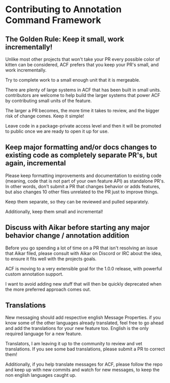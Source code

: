 # Contributing to Annotation Command Framework
## The Golden Rule: Keep it small, work incrementally!

Unlike most other projects that won't take your PR every possible color of kitten can be considered, ACF prefers that you keep your PR's small, and work incrementally.

Try to complete work to a small enough unit that it is mergeable.

There are plenty of large systems in ACF that has been built in small units. contributors are welcome to help build the 
larger systems that power ACF by contributing small units of the feature. 

The larger a PR becomes, the more time it takes to review, and the bigger risk of change comes. Keep it simple!

Leave code in a package-private access level and then it will be promoted to public once we are ready to open it up for use.

## Keep major formatting and/or docs changes to existing code as completely separate PR's, but again, incremental
Please keep formatting improvements and documentation to existing code (meaning, code that is not part of your own feature API)
as standalone PR's. In other words, don't submit a PR that changes behavior or adds features, but also changes 10 other files
unrelated to the PR just to improve things.

Keep them separate, so they can be reviewed and pulled separately.

Additionally, keep them small and incremental!

## Discuss with Aikar before starting any major behavior change / annotation addition
Before you go spending a lot of time on a PR that isn't resolving an issue that Aikar filed, please consult with Aikar
on Discord or IRC about the idea, to ensure it fits well with the projects goals.

ACF is moving to a very extensible goal for the 1.0.0 release, with powerful custom annotation support.

I want to avoid adding new stuff that will then be quickly deprecated when the more preferred approach comes out.

## Translations
New messaging should add respective english Message Properties. if you know some of the other languages already translated,
feel free to go ahead and add the translations for your new feature too. English is the only required language for a new feature.

Translators, I am leaving it up to the community to review and vet translations. If you see some bad translations, please
submit a PR to correct them!

Additionally, if you help translate messages for ACF, please follow the repo and keep up with new commits and watch for
new messages, to keep the non english languages caught up.


